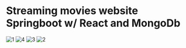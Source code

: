 # Streaming movies website Springboot w/ React and MongoDb


![1](https://github.com/user-attachments/assets/36b53d7b-6983-4de7-9059-f05840a4deae)
![4](https://github.com/user-attachments/assets/fcbb3d51-8966-4b75-9cbe-66737dcb8967)
![3](https://github.com/user-attachments/assets/17d3ee11-16a5-48a7-9e2b-dc0a383250f5)
![2](https://github.com/user-attachments/assets/2292a0cf-4ec3-46ed-ba3b-fc9a8cb08f00)

